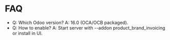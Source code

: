 # FAQ

- Q: Which Odoo version? A: 16.0 (OCA/OCB packaged).
- Q: How to enable? A: Start server with --addon product_brand_invoicing or install in UI.
